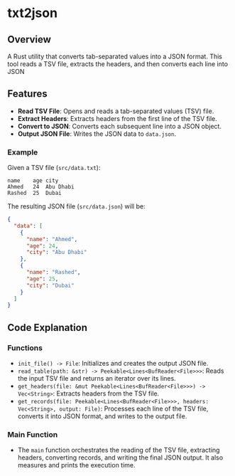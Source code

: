 # txt2json

## Overview

A Rust utility that converts tab-separated values into a JSON format. This tool reads a TSV file, extracts the headers, and then converts each line into JSON

## Features

- **Read TSV File**: Opens and reads a tab-separated values (TSV) file.
- **Extract Headers**: Extracts headers from the first line of the TSV file.
- **Convert to JSON**: Converts each subsequent line into a JSON object.
- **Output JSON File**: Writes the JSON data to `data.json`.

### Example

Given a TSV file (`src/data.txt`):

```
name	age	city
Ahmed	24	Abu Dhabi
Rashed	25	Dubai
```

The resulting JSON file (`src/data.json`) will be:

```json
{
  "data": [
    {
      "name": "Ahmed",
      "age": 24,
      "city": "Abu Dhabi"
    },
    {
      "name": "Rashed",
      "age": 25,
      "city": "Dubai"
    }
  ]
}
```

## Code Explanation

### Functions

- `init_file() -> File`: Initializes and creates the output JSON file.
- `read_table(path: &str) -> Peekable<Lines<BufReader<File>>>`: Reads the input TSV file and returns an iterator over its lines.
- `get_headers(file: &mut Peekable<Lines<BufReader<File>>>) -> Vec<String>`: Extracts headers from the TSV file.
- `get_records(file: Peekable<Lines<BufReader<File>>>, headers: Vec<String>, output: File)`: Processes each line of the TSV file, converts it into JSON format, and writes to the output file.

### Main Function

- The `main` function orchestrates the reading of the TSV file, extracting headers, converting records, and writing the final JSON output. It also measures and prints the execution time.

